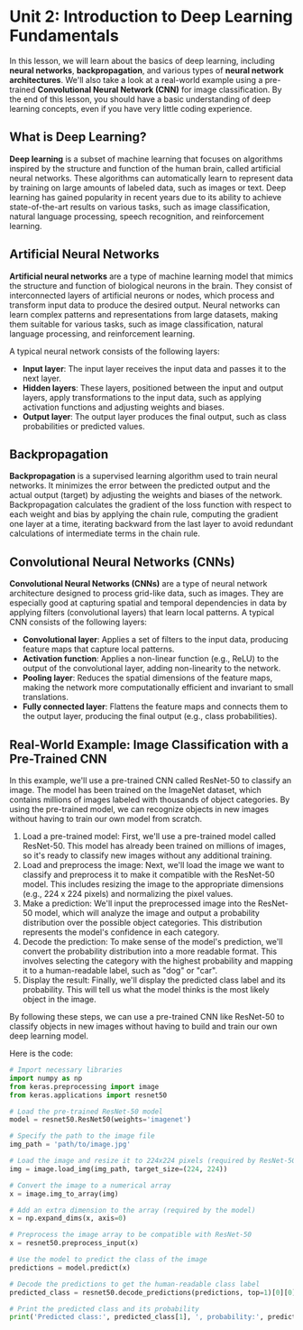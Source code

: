 # Unit 2: Introduction to Deep Learning Fundamentals

In this lesson, we will learn about the basics of deep learning, including **neural networks**, **backpropagation**, and various types of **neural network architectures**. We'll also take a look at a real-world example using a pre-trained **Convolutional Neural Network (CNN)** for image classification. By the end of this lesson, you should have a basic understanding of deep learning concepts, even if you have very little coding experience.

## What is Deep Learning?

**Deep learning** is a subset of machine learning that focuses on algorithms inspired by the structure and function of the human brain, called artificial neural networks. These algorithms can automatically learn to represent data by training on large amounts of labeled data, such as images or text. Deep learning has gained popularity in recent years due to its ability to achieve state-of-the-art results on various tasks, such as image classification, natural language processing, speech recognition, and reinforcement learning.

## Artificial Neural Networks

**Artificial neural networks** are a type of machine learning model that mimics the structure and function of biological neurons in the brain. They consist of interconnected layers of artificial neurons or nodes, which process and transform input data to produce the desired output. Neural networks can learn complex patterns and representations from large datasets, making them suitable for various tasks, such as image classification, natural language processing, and reinforcement learning.

A typical neural network consists of the following layers:

- **Input layer**: The input layer receives the input data and passes it to the next layer.
- **Hidden layers**: These layers, positioned between the input and output layers, apply transformations to the input data, such as applying activation functions and adjusting weights and biases.
- **Output layer**: The output layer produces the final output, such as class probabilities or predicted values.

## Backpropagation

**Backpropagation** is a supervised learning algorithm used to train neural networks. It minimizes the error between the predicted output and the actual output (target) by adjusting the weights and biases of the network. Backpropagation calculates the gradient of the loss function with respect to each weight and bias by applying the chain rule, computing the gradient one layer at a time, iterating backward from the last layer to avoid redundant calculations of intermediate terms in the chain rule.

## Convolutional Neural Networks (CNNs)

**Convolutional Neural Networks (CNNs)** are a type of neural network architecture designed to process grid-like data, such as images. They are especially good at capturing spatial and temporal dependencies in data by applying filters (convolutional layers) that learn local patterns. A typical CNN consists of the following layers:

- **Convolutional layer**: Applies a set of filters to the input data, producing feature maps that capture local patterns.
- **Activation function**: Applies a non-linear function (e.g., ReLU) to the output of the convolutional layer, adding non-linearity to the network.
- **Pooling layer**: Reduces the spatial dimensions of the feature maps, making the network more computationally efficient and invariant to small translations.
- **Fully connected layer**: Flattens the feature maps and connects them to the output layer, producing the final output (e.g., class probabilities).

## Real-World Example: Image Classification with a Pre-Trained CNN

In this example, we'll use a pre-trained CNN called ResNet-50 to classify an image. The model has been trained on the ImageNet dataset, which contains millions of images labeled with thousands of object categories. By using the pre-trained model, we can recognize objects in new images without having to train our own model from scratch.

1. Load a pre-trained model: First, we'll use a pre-trained model called ResNet-50. This model has already been trained on millions of images, so it's ready to classify new images without any additional training.
2. Load and preprocess the image: Next, we'll load the image we want to classify and preprocess it to make it compatible with the ResNet-50 model. This includes resizing the image to the appropriate dimensions (e.g., 224 x 224 pixels) and normalizing the pixel values.
3. Make a prediction: We'll input the preprocessed image into the ResNet-50 model, which will analyze the image and output a probability distribution over the possible object categories. This distribution represents the model's confidence in each category.
4. Decode the prediction: To make sense of the model's prediction, we'll convert the probability distribution into a more readable format. This involves selecting the category with the highest probability and mapping it to a human-readable label, such as "dog" or "car".
5. Display the result: Finally, we'll display the predicted class label and its probability. This will tell us what the model thinks is the most likely object in the image.

By following these steps, we can use a pre-trained CNN like ResNet-50 to classify objects in new images without having to build and train our own deep learning model.

Here is the code:

```py
# Import necessary libraries
import numpy as np
from keras.preprocessing import image
from keras.applications import resnet50

# Load the pre-trained ResNet-50 model
model = resnet50.ResNet50(weights='imagenet')

# Specify the path to the image file
img_path = 'path/to/image.jpg'

# Load the image and resize it to 224x224 pixels (required by ResNet-50)
img = image.load_img(img_path, target_size=(224, 224))

# Convert the image to a numerical array
x = image.img_to_array(img)

# Add an extra dimension to the array (required by the model)
x = np.expand_dims(x, axis=0)

# Preprocess the image array to be compatible with ResNet-50
x = resnet50.preprocess_input(x)

# Use the model to predict the class of the image
predictions = model.predict(x)

# Decode the predictions to get the human-readable class label
predicted_class = resnet50.decode_predictions(predictions, top=1)[0][0]

# Print the predicted class and its probability
print('Predicted class:', predicted_class[1], ', probability:', predicted_class[2])
```
